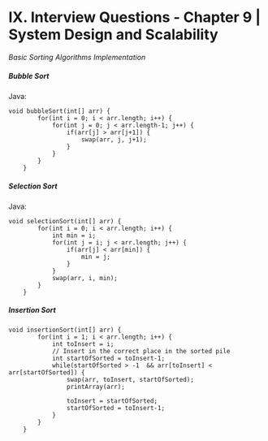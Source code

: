 # IX. Interview Questions - Chapter 9 | System Design and Scalability

*Basic Sorting Algorithms Implementation*

##### Bubble Sort

Java:
```
void bubbleSort(int[] arr) {
        for(int i = 0; i < arr.length; i++) {
            for(int j = 0; j < arr.length-1; j++) {
                if(arr[j] > arr[j+1]) {
                    swap(arr, j, j+1);
                }
            }
        }
    }
```

##### Selection Sort
Java:
```
void selectionSort(int[] arr) {
        for(int i = 0; i < arr.length; i++) {
            int min = i;
            for(int j = i; j < arr.length; j++) {
                if(arr[j] < arr[min]) {
                    min = j;		
                }
            }
            swap(arr, i, min);
        }
    }
```

##### Insertion Sort
```
void insertionSort(int[] arr) {
        for(int i = 1; i < arr.length; i++) {
            int toInsert = i;
            // Insert in the correct place in the sorted pile
            int startOfSorted = toInsert-1;
            while(startOfSorted > -1  && arr[toInsert] < arr[startOfSorted]) {
                swap(arr, toInsert, startOfSorted);
                printArray(arr);

                toInsert = startOfSorted;
                startOfSorted = toInsert-1;
            }
        }
    }
```